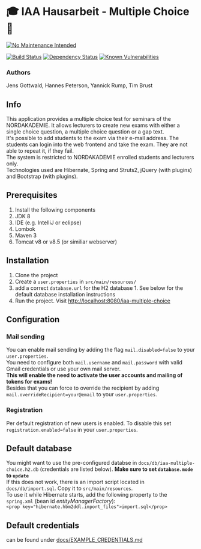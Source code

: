 # 🎓  IAA Hausarbeit - Multiple Choice 📝
[![No Maintenance Intended](http://unmaintained.tech/badge.svg)](http://unmaintained.tech/)

[![Build Status](https://travis-ci.org/timbru31/iaa-multiple-choice.svg?branch=master)](https://travis-ci.org/timbru31/iaa-multiple-choice)
[![Dependency Status](https://www.versioneye.com/user/projects/58d27e83cef500003d136244/badge.svg?style=flat-square)](https://www.versioneye.com/user/projects/58d27e83cef500003d136244)
[![Known Vulnerabilities](https://snyk.io/test/github/timbru31/iaa-multiple-choice/badge.svg)](https://snyk.io/test/github/timbru31/iaa-multiple-choice)
### Authors

Jens Gottwald, Hannes Peterson, Yannick Rump, Tim Brust

## Info

This application provides a multiple choice test for seminars of the NORDAKADEMIE. It allows lecturers to create new exams with either a single choice question, a multiple choice question or a gap text.  
It's possible to add students to the exam via their e-mail address. The students can login into the web frontend and take the exam. They are not able to repeat it, if they fail.  
The system is restricted to NORDAKADEMIE enrolled students and lecturers only.  
Technologies used are Hibernate, Spring and Struts2, jQuery (with plugins) and Bootstrap (with plugins).

## Prerequisites

1. Install the following components
  1. JDK 8
  2. IDE (e.g. IntelliJ or eclipse)
  3. Lombok
  4. Maven 3
  5. Tomcat v8 or v8.5 (or similiar webserver)

## Installation

1. Clone the project
2. Create a `user.properties` in `src/main/resources/`
  1. add a correct `database.url` for the H2 database
    1. See below for the default database installation instructions
3. Run the project. Visit [http://localhost:8080/iaa-multiple-choice](http://localhost:8080/iaa-multiple-choice)

## Configuration

### Mail sending
You can enable mail sending by adding the flag `mail.disabled=false` to your `user.properties`.  
You need to configure both `mail.username` and `mail.password` with valid Gmail credentials or use your own mail server.  
**This will enable the need to activate the user accounts and mailing of tokens for exams!**  
Besides that you can force to override the recipient by adding `mail.overrideRecipient=your@email` to your `user.properties`.

### Registration
Per default registration of new users is enabled. To disable this set `registration.enabled=false` in your `user.properties`.

## Default database
You might want to use the pre-configured databse in `docs/db/iaa-multiple-choice.h2.db` (credentials are listed below). **Make sure to set `database.mode` to `update`**  
If this does not work, there is an import script located in `docs/db/import.sql`. Copy it to `src/main/resources`.  
To use it while Hibernate starts, add the following property to the `spring.xml` (bean id *entityManagerFactory*):  
`<prop key="hibernate.hbm2ddl.import_files">import.sql</prop>`

## Default credentials

can be found under [docs/EXAMPLE_CREDENTIALS.md](docs/EXAMPLE_CREDENTIALS.md)
